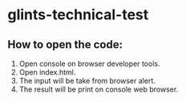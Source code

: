 # glints-technical-test

## How to open the code:

1. Open console on browser developer tools.
2. Open index.html.
3. The input will be take from browser alert.
4. The result will be print on console web browser.